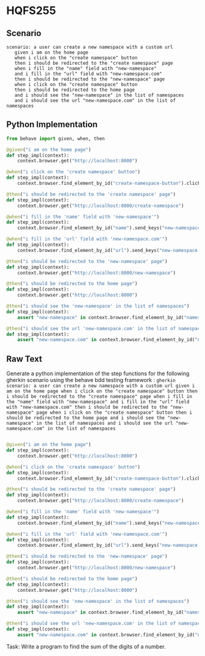# HQFS255
## Scenario
```gherkin
scenario: a user can create a new namespace with a custom url 
   given i am on the home page 
   when i click on the "create namespace" button 
   then i should be redirected to the "create namespace" page 
   when i fill in the "name" field with "new-namespace" 
   and i fill in the "url" field with "new-namespace.com" 
   then i should be redirected to the "new-namespace" page 
   when i click on the "create namespace" button 
   then i should be redirected to the home page 
   and i should see the "new-namespace" in the list of namespaces 
   and i should see the url "new-namespace.com" in the list of namespaces
```


## Python Implementation
```python
from behave import given, when, then

@given("i am on the home page")
def step_impl(context):
    context.browser.get("http://localhost:8000")

@when("i click on the 'create namespace' button")
def step_impl(context):
    context.browser.find_element_by_id("create-namespace-button").click()

@then("i should be redirected to the 'create namespace' page")
def step_impl(context):
    context.browser.get("http://localhost:8000/create-namespace")

@when("i fill in the 'name' field with 'new-namespace'")
def step_impl(context):
    context.browser.find_element_by_id("name").send_keys("new-namespace")

@when("i fill in the 'url' field with 'new-namespace.com'")
def step_impl(context):
    context.browser.find_element_by_id("url").send_keys("new-namespace.com")

@then("i should be redirected to the 'new-namespace' page")
def step_impl(context):
    context.browser.get("http://localhost:8000/new-namespace")

@then("i should be redirected to the home page")
def step_impl(context):
    context.browser.get("http://localhost:8000")

@then("i should see the 'new-namespace' in the list of namespaces")
def step_impl(context):
    assert "new-namespace" in context.browser.find_element_by_id("namespaces").text

@then("i should see the url 'new-namespace.com' in the list of namespaces")
def step_impl(context):
    assert "new-namespace.com" in context.browser.find_element_by_id("namespaces").text
```


## Raw Text
Generate a python implementation of the step functions for the following gherkin scenario using the behave bdd testing framework : ```gherkin scenario: a user can create a new namespace with a custom url given i am on the home page when i click on the "create namespace" button then i should be redirected to the "create namespace" page when i fill in the "name" field with "new-namespace" and i fill in the "url" field with "new-namespace.com" then i should be redirected to the "new-namespace" page when i click on the "create namespace" button then i should be redirected to the home page and i should see the "new-namespace" in the list of namespaces and i should see the url "new-namespace.com" in the list of namespaces ```



```python from behave import given, when, then

@given("i am on the home page")
def step_impl(context):
    context.browser.get("http://localhost:8000")

@when("i click on the 'create namespace' button")
def step_impl(context):
    context.browser.find_element_by_id("create-namespace-button").click()

@then("i should be redirected to the 'create namespace' page")
def step_impl(context):
    context.browser.get("http://localhost:8000/create-namespace")

@when("i fill in the 'name' field with 'new-namespace'")
def step_impl(context):
    context.browser.find_element_by_id("name").send_keys("new-namespace")

@when("i fill in the 'url' field with 'new-namespace.com'")
def step_impl(context):
    context.browser.find_element_by_id("url").send_keys("new-namespace.com")

@then("i should be redirected to the 'new-namespace' page")
def step_impl(context):
    context.browser.get("http://localhost:8000/new-namespace")

@then("i should be redirected to the home page")
def step_impl(context):
    context.browser.get("http://localhost:8000")

@then("i should see the 'new-namespace' in the list of namespaces")
def step_impl(context):
    assert "new-namespace" in context.browser.find_element_by_id("namespaces").text

@then("i should see the url 'new-namespace.com' in the list of namespaces")
def step_impl(context):
    assert "new-namespace.com" in context.browser.find_element_by_id("namespaces").text
```

Task: Write a program to find the sum of the digits of a number.
